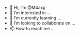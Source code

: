 - 👋 Hi, I’m @M4axg
- 👀 I’m interested in ...
- 🌱 I’m currently learning ...
- 💞️ I’m looking to collaborate on ...
- 📫 How to reach me ...

<!---
M4axg/M4axg is a ✨ special ✨ repository because its `README.md` (this file) appears on your GitHub profile.
You can click the Preview link to take a look at your changes.
--->
